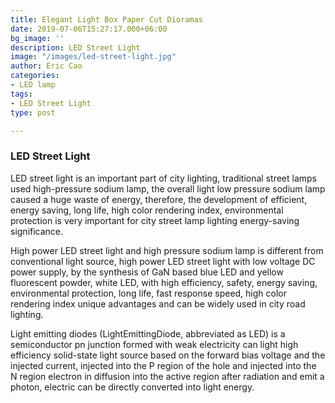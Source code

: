 ```yaml
---
title: Elegant Light Box Paper Cut Dioramas
date: 2019-07-06T15:27:17.000+06:00
bg_image: ''
description: LED Street Light
image: "/images/led-street-light.jpg"
author: Eric Cao
categories:
- LED lamp
tags:
- LED Street Light
type: post

---
```

### LED Street Light

LED street light is an important part of city lighting, traditional street lamps used high-pressure sodium lamp, the overall light low pressure sodium lamp caused a huge waste of energy, therefore, the development of efficient, energy saving, long life, high color rendering index, environmental protection is very important for city street lamp lighting energy-saving significance.

High power LED street light and high pressure sodium lamp is different from conventional light source, high power LED street light with low voltage DC power supply, by the synthesis of GaN based blue LED and yellow fluorescent powder, white LED, with high efficiency, safety, energy saving, environmental protection, long life, fast response speed, high color rendering index unique advantages and can be widely used in city road lighting.

Light emitting diodes (LightEmittingDiode, abbreviated as LED) is a semiconductor pn junction formed with weak electricity can light high efficiency solid-state light source based on the forward bias voltage and the injected current, injected into the P region of the hole and injected into the N region electron in diffusion into the active region after radiation and emit a photon, electric can be directly converted into light energy.